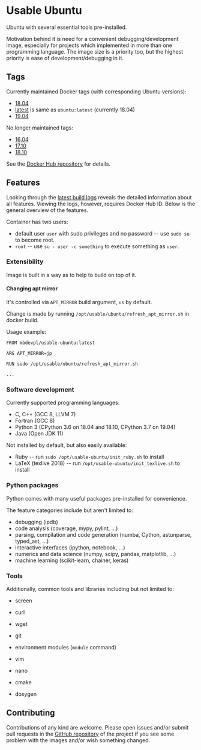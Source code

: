 # Usable Ubuntu

Ubuntu with several essential tools pre-installed.

Motivation behind it is need for a convenient debugging/development image,
especially for projects which implemented in more than one programming language.
The image size is a priority too, but the highest priority is ease of development/debugging in it.


## Tags

Currently maintained Docker tags (with corresponding Ubuntu versions):

* [18.04](https://github.com/mbdevpl/docker-usable-ubuntu/tree/18.04)
* [latest](https://github.com/mbdevpl/docker-usable-ubuntu/tree/latest) is same as `ubuntu:latest` (currently 18.04)
* [19.04](https://github.com/mbdevpl/docker-usable-ubuntu/tree/19.04)

No longer maintained tags:

* [16.04](https://github.com/mbdevpl/docker-usable-ubuntu/tree/16.04)
* [17.10](https://github.com/mbdevpl/docker-usable-ubuntu/tree/17.10)
* [18.10](https://github.com/mbdevpl/docker-usable-ubuntu/tree/18.10)

See the [Docker Hub repository](https://hub.docker.com/r/mbdevpl/usable-ubuntu/) for details.


## Features

Looking through the
[latest build logs](https://cloud.docker.com/repository/docker/mbdevpl/usable-ubuntu/builds)
reveals the detailed information about all features.
Viewing the logs, however, requires Docker Hub ID. Below is the general overview of the features.

Container has two users:

* default user `user` with sudo privileges and no password -- use `sudo su` to become root.
* `root` -- use `su - user -c something` to execute something as `user`.

### Extensibility

Image is built in a way as to help to build on top of it.

#### Changing apt mirror

It's controlled via `APT_MIRROR` build argument, `us` by default.

Change is made by running `/opt/usable/ubuntu/refresh_apt_mirror.sh` in docker build.

Usage example:

```
FROM mbdevpl/usable-ubuntu:latest

ARG APT_MIRROR=jp

RUN sudo /opt/usable/ubuntu/refresh_apt_mirror.sh

...
```


### Software development

Currently supported programming languages:

* C, C++ (GCC 8, LLVM 7)
* Fortran (GCC 8)
* Python 3 (CPython 3.6 on 18.04 and 18.10, CPython 3.7 on 19.04)
* Java (Open JDK 11)

Not installed by default, but also easily available:

* Ruby -- run `sudo /opt/usable-ubuntu/init_ruby.sh` to install
* LaTeX (texlive 2018) -- run `/opt/usable-ubuntu/init_texlive.sh` to install


### Python packages

Python comes with many useful packages pre-installed for convenience.

The feature categories include but aren't limited to:

* debugging (ipdb)
* code analysis (coverage, mypy, pylint, ...)
* parsing, compilation and code generation (numba, Cython, astunparse, typed_ast, ...)
* interactive interfaces (ipython, notebook, ...)
* numerics and data science (numpy, scipy, pandas, matplotlib, ...)
* machine learning (scikit-learn, chainer, keras)


### Tools

Additionally, common tools and libraries including but not limited to:

* screen
* curl
* wget
* git
* environment modules (`module` command)

* vim
* nano
* cmake
* doxygen


## Contributing

Contributions of any kind are welcome.
Please open issues and/or submit pull requests
in the [GitHub repository](https://github.com/mbdevpl/docker-usable-ubuntu) of the project
if you see some problem with the images and/or wish something changed.
